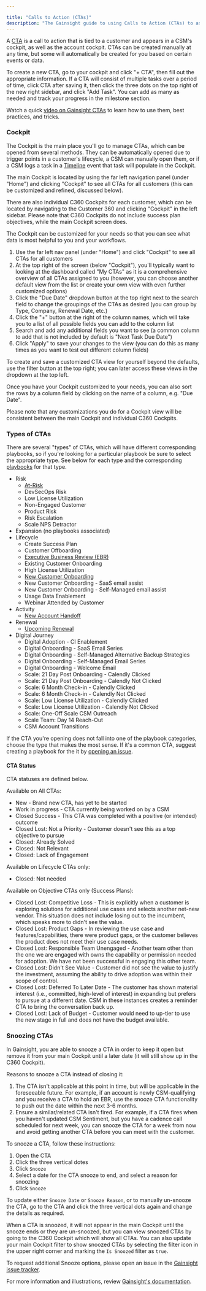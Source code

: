 ```yaml
---

title: "Calls to Action (CTAs)"
description: "The Gainsight guide to using Calls to Action (CTAs) to assist you managing your accounts, making sure customers' needs are addressed, and planning for what's next."
---
```








A [CTA](https://support.gainsight.com/Gainsight_NXT/04Cockpit_and_Playbooks/01About/CTAs_Tasks_and_Playbooks_Overview) is a call to action that is tied to a customer and appears in a CSM's cockpit, as well as the account cockpit. CTAs can be created manually at any time, but some will automatically be created for you based on certain events or data.

To create a new CTA, go to your cockpit and click "+ CTA", then fill out the appropriate information. If a CTA will consist of multiple tasks over a period of time, click CTA after saving it, then click the three dots on the top right of the new right sidebar, and click "Add Task". You can add as many as needed and track your progress in the milestone section.

Watch a quick [video on Gainsight CTAs](https://www.youtube.com/watch?v=qkjmTh3Qad4&feature=youtu.be) to learn how to use them, best practices, and tricks.

### Cockpit

The Cockpit is the main place you'll go to manage CTAs, which can be opened from several methods. They can be automatically opened due to trigger points in a customer's lifecycle, a CSM can manually open them, or if a CSM logs a task in a [Timeline](/handbook/customer-success/csm/gainsight/timeline/) event that task will populate in the Cockpit.

The main Cockpit is located by using the far left navigation panel (under "Home") and clicking "Cockpit" to see all CTAs for all customers (this can be customized and refined, discussed below).

There are also individual C360 Cockpits for each customer, which can be located by navigating to the Customer 360 and clicking "Cockpit" in the left sidebar. Please note that C360 Cockpits do not include success plan objectives, while the main Cockpit screen does.

The Cockpit can be customized for your needs so that you can see what data is most helpful to you and your workflows.

1. Use the far left nav panel (under "Home") and click "Cockpit" to see all CTAs for all customers
1. At the top right of the screen (below "Cockpit"), you'll typically want to looking at the dashboard called "My CTAs" as it is a comprehensive overview of all CTAs assigned to you (however, you can choose another default view from the list or create your own view with even further customized options)
1. Click the "Due Date" dropdown button at the top right next to the search field to change the groupings of the CTAs as desired (you can group by Type, Company, Renewal Date, etc.)
1. Click the "+" button at the right of the column names, which will take you to a list of all possible fields you can add to the column list
1. Search and add any additional fields you want to see (a common column to add that is not included by default is "Next Task Due Date")
1. Click "Apply" to save your changes to the view (you can do this as many times as you want to test out different column fields)

To create and save a customized CTA view for yourself beyond the defaults, use the filter button at the top right; you can later access these views in the dropdown at the top left.

Once you have your Cockpit customized to your needs, you can also sort the rows by a column field by clicking on the name of a column, e.g. "Due Date".

Please note that any customizations you do for a Cockpit view will be consistent between the main Cockpit and individual C360 Cockpits.

### Types of CTAs

There are several "types" of CTAs, which will have different corresponding playbooks, so if you're looking for a particular playbook be sure to select the appropriate type. See below for each type and the corresponding [playbooks](/handbook/customer-success/playbooks/) for that type.

- Risk
  - [At-Risk](/handbook/customer-success/csm/health-score-triage/#triage-cta)
  - DevSecOps Risk
  - Low License Utilization
  - Non-Engaged Customer
  - Product Risk
  - Risk Escalation
  - Scale NPS Detractor
- Expansion (no playbooks associated)
- Lifecycle
  - Create Success Plan
  - Customer Offboarding
  - [Executive Business Review (EBR)](/handbook/customer-success/csm/ebr/#how-to-prepare-an-ebr)
  - Existing Customer Onboarding
  - High License Utilization
  - [New Customer Onboarding](/handbook/customer-success/csm/onboarding/)
  - New Customer Onboarding - SaaS email assist
  - New Customer Onboarding - Self-Managed email assist
  - Usage Data Enablement
  - Webinar Attended by Customer  
- Activity
  - [New Account Handoff](/handbook/customer-success/csm/account-handoff/#account-handoff-cta)
- Renewal
  - [Upcoming Renewal](/handbook/customer-success/csm/renewals/)
- Digital Journey
  - Digital Adoption - CI Enablement
  - Digital Onboarding - SaaS Email Series
  - Digital Onboarding - Self-Managed Alternative Backup Strategies
  - Digital Onboarding - Self-Managed Email Series
  - Digital Onboarding - Welcome Email
  - Scale: 21 Day Post Onboarding - Calendly Clicked
  - Scale: 21 Day Post Onboarding - Calendly Not Clicked
  - Scale: 6 Month Check-in - Calendly Clicked
  - Scale: 6 Month Check-in - Calendly Not Clicked
  - Scale: Low License Utilization - Calendly Clicked
  - Scale: Low License Utilization - Calendly Not Clicked
  - Scale: One-Off Scale CSM Outreach
  - Scale Team: Day 14 Reach-Out
  - CSM Account Transitions

If the CTA you're opening does not fall into one of the playbook categories, choose the type that makes the most sense. If it's a common CTA, suggest creating a playbook for the it by [opening an issue](https://gitlab.com/gitlab-com/sales-team/field-operations/sales-operations/-/boards/1731118?&label_name[]=gainsight).

#### CTA Status

CTA statuses are defined below.

Available on All CTAs:

- New - Brand new CTA, has yet to be started
- Work in progress - CTA currently being worked on by a CSM
- Closed Success - This CTA was completed with a positive (or intended) outcome
- Closed Lost: Not a Priority - Customer doesn't see this as a top objective to pursue
- Closed: Already Solved
- Closed: Not Relevant
- Closed: Lack of Engagement

Available on Lifecycle CTAs only:

- Closed: Not needed

Available on Objective CTAs only (Success Plans):

- Closed Lost: Competitive Loss - This is explicitly when a customer is exploring solutions for additional use cases and selects another net-new vendor. This situation does not include losing out to the incumbent, which speaks more to didn't see the value.
- Closed Lost: Product Gaps - In reviewing the use case and features/capabilities, there were product gaps, or the customer believes the product does not meet their use case needs.
- Closed Lost: Responsible Team Unengaged - Another team other than the one we are engaged with owns the capability or permission needed for adoption. We have not been successful in engaging this other team.
- Closed Lost: Didn't See Value - Customer did not see the value to justify the investment, assuming the ability to drive adoption was within their scope of control.
- Closed Lost: Deferred To Later Date - The customer has shown material interest (i.e., committed, high-level of interest) in expanding but prefers to pursue at a different date. CSM in these instances creates a reminder CTA to bring the conversation back up.
- Closed Lost: Lack of Budget - Customer would need to up-tier to use the new stage in full and does not have the budget available.

### Snoozing CTAs

In Gainsight, you are able to snooze a CTA in order to keep it open but remove it from your main Cockpit until a later date (it will still show up in the C360 Cockpit).

Reasons to snooze a CTA instead of closing it:

1. The CTA isn't applicable at this point in time, but will be applicable in the foreseeable future. For example, if an account is newly CSM-qualifying and you receive a CTA to hold an EBR, use the snooze CTA functionality to push out the date within the next 3-6 months.
1. Ensure a similar/related CTA isn't fired. For example, if a CTA fires when you haven't updated CSM Sentiment, but you have a cadence call scheduled for next week, you can snooze the CTA for a week from now and avoid getting another CTA before you can meet with the customer.

To snooze a CTA, follow these instructions:

1. Open the CTA
1. Click the three vertical dotes
1. Click `Snooze`
1. Select a date for the CTA snooze to end, and select a reason for snoozing
1. Click `Snooze`

To update either `Snooze Date` or `Snooze Reason`, or to manually un-snooze the CTA, go to the CTA and click the three vertical dots again and change the details as required.

When a CTA is snoozed, it will not appear in the main Cockpit until the snooze ends or they are un-snoozed, but you can view snoozed CTAs by going to the C360 Cockpit which will show all CTAs. You can also update your main Cockpit filter to show snoozed CTAs by selecting the filter icon in the upper right corner and marking the `Is Snoozed` filter as `true`.

To request additional Snooze options, please open an issue in the [Gainsight issue tracker](https://gitlab.com/gitlab-com/sales-team/field-operations/customer-success-operations/-/issues/new?issue%5Bassignee_id%5D=&issue%5Bmilestone_id%5D=).

For more information and illustrations, review [Gainsight's documentation](https://support.gainsight.com/Gainsight_NXT/04Cockpit_and_Playbooks/Cockpit_Version_-_Old/User_Guides/Using_Call_to_Action_(CTA)_and_Task_Detail_Views#How_to_Use_the_Snooze_Option).
